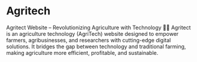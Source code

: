 # Agritech
Agritect Website – Revolutionizing Agriculture with Technology 🌾🚀 Agritect is an agriculture technology (AgriTech) website designed to empower farmers, agribusinesses, and researchers with cutting-edge digital solutions. It bridges the gap between technology and traditional farming, making agriculture more efficient, profitable, and sustainable.

